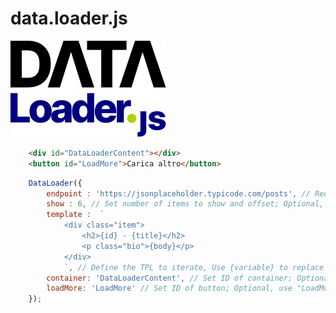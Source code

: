 # data.loader.js
<img src="https://raw.githubusercontent.com/angepili/data.loader.js/master/logo.svg" alt="logo" />

```html
    <div id="DataLoaderContent"></div>
    <button id="LoadMore">Carica altro</button>
```

```javascript
    DataLoader({
        endpoint : 'https://jsonplaceholder.typicode.com/posts', // Required,
        show : 6, // Set number of items to show and offset; Optional, 6 by defaut
        template :  `
            <div class="item">
                <h2>{id} - {title}</h2>
                <p class="bio">{body}</p>
            </div>
            `, // Define the TPL to iterate, Use {variable} to replace automatically obj key; required
        container: 'DataLoaderContent', // Set ID of container; Optional, use "DataLoaderContent" by default
        loadMore: 'LoadMore' // Set ID of button; Optional, use "LoadMore" by default
    });
```
